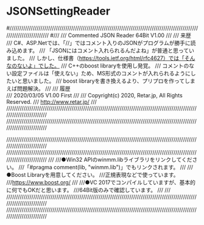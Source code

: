 # JSONSettingReader
#////////////////////////////////////////////////////////////////////////////////////////////////////////////////////////
#///
///   Commented JSON Reader  64Bit V1.00
///
///	  来歴	
///	  C#、ASP.Netでは、「//」ではコメント入りのJSONがプログラムが勝手に読み込めます。
///   「JSONにはコメント入れられるんだよね」が普通と思っていました。
///   しかし、仕様書（https://tools.ietf.org/html/rfc4627）では「そんなのないよ」でした。
///   C++のboost libraryを使用し発覚。
///   コメントのない設定ファイルは「使えない」ため、MS形式のコメントが入れられるようにしたいと思いました。
///   boost libraryを書き換えるより、プリプロを作ってしまえば問題解決。
///
///	  履歴	
///   2020/03/05 V1.00 First 
///
///                        Copyright(c) 2020, Retar.jp, All Rights Reserved.
///                        http://www.retar.jp/
///
////////////////////////////////////////////////////////////////////////////////////////////////////////////////////////
////////////////////////////////////////////////////////////////////////////////////////////////////////////////////////

////////////////////////////////////////////////////////////////////////////////////////////////////////////////////////
////////////////////////////////////////////////////////////////////////////////////////////////////////////////////////
///
///●Win32 APIのwinmm.libライブラリをリンクしてください。
///「#pragma comment(lib, "winmm.lib")」でもリンクされます。
///
///●Boost Libraryを用意してください。
///正規表現などで使っています。
///https://www.boost.org/
///
///●VC 2017でコンパイルしていますが、基本的に何でもOKだと思います。
///64Bit版のみで確認しています。
///
///
////////////////////////////////////////////////////////////////////////////////////////////////////////////////////////
////////////////////////////////////////////////////////////////////////////////////////////////////////////////////////
